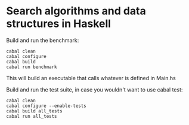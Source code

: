 # Search algorithms and data structures in Haskell

Build and run the benchmark:

```
cabal clean
cabal configure
cabal build
cabal run benchmark
```
This will build an executable that calls whatever is defined in Main.hs

Build and run the test suite, in case you wouldn't want to use cabal test:

```
cabal clean
cabal configure --enable-tests
cabal build all_tests
cabal run all_tests
```